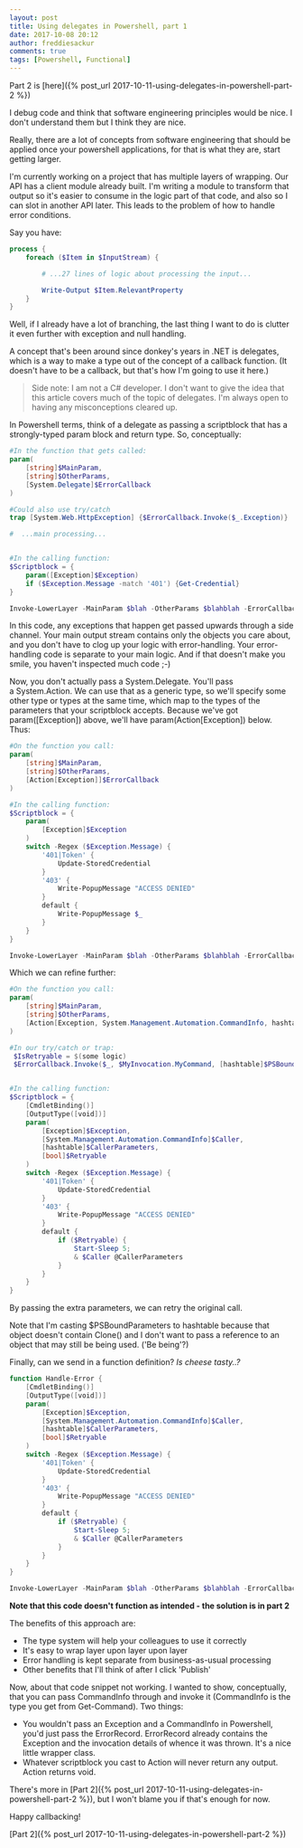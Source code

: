 ```yaml
---
layout: post
title: Using delegates in Powershell, part 1
date: 2017-10-08 20:12
author: freddiesackur
comments: true
tags: [Powershell, Functional]
---
```

Part 2 is [here]({% post_url 2017-10-11-using-delegates-in-powershell-part-2 %})

I debug code and think that software engineering principles would be nice. I don't understand them but I think they are nice.

Really, there are a lot of concepts from software engineering that should be applied once your powershell applications, for that is what they are, start getting larger.

I'm currently working on a project that has multiple layers of wrapping. Our API has a client module already built. I'm writing a module to transform that output so it's easier to consume in the logic part of that code, and also so I can slot in another API later. This leads to the problem of how to handle error conditions.

Say you have:
```powershell
process {
	foreach ($Item in $InputStream) {

		# ...27 lines of logic about processing the input...

		Write-Output $Item.RelevantProperty
	}
}
```
Well, if I already have a lot of branching, the last thing I want to do is clutter it even further with exception and null handling.

A concept that's been around since donkey's years in .NET is delegates, which is a way to make a type out of the concept of a callback function. (It doesn't have to be a callback, but that's how I'm going to use it here.)

> Side note: I am not a C# developer. I don't want to give the idea that this article covers much of the topic of delegates. I'm always open to having any misconceptions cleared up.

In Powershell terms, think of a delegate as passing a scriptblock that has a strongly-typed param block and return type. So, conceptually:
```powershell
#In the function that gets called:
param(
	[string]$MainParam,
	[string]$OtherParams,
	[System.Delegate]$ErrorCallback
)

#Could also use try/catch
trap [System.Web.HttpException] {$ErrorCallback.Invoke($_.Exception)}

#  ...main processing...


#In the calling function:
$Scriptblock = {
	param([Exception]$Exception)
	if ($Exception.Message -match '401') {Get-Credential}
}

Invoke-LowerLayer -MainParam $blah -OtherParams $blahblah -ErrorCallback $Scriptblock
```
In this code, any exceptions that happen get passed upwards through a side channel. Your main output stream contains only the objects you care about, and you don't have to clog up your logic with error-handling. Your error-handling code is separate to your main logic. And if that doesn't make you smile, you haven't inspected much code ;-)

Now, you don't actually pass a System.Delegate. You'll pass a System.Action. We can use that as a generic type, so we'll specify some other type or types at the same time, which map to the types of the parameters that your scriptblock accepts. Because we've got param([Exception]) above, we'll have param(Action[Exception]) below. Thus:
```powershell
#On the function you call:
param(
	[string]$MainParam,
	[string]$OtherParams,
	[Action[Exception]]$ErrorCallback
)

#In the calling function:
$Scriptblock = {
	param(
		[Exception]$Exception
	)
	switch -Regex ($Exception.Message) {
		'401|Token' {
			Update-StoredCredential
		}
		'403' {
			Write-PopupMessage "ACCESS DENIED"
		}
		default {
			Write-PopupMessage $_
		}
	}
}

Invoke-LowerLayer -MainParam $blah -OtherParams $blahblah -ErrorCallback $Scriptblock
```

Which we can refine further:
```powershell
#On the function you call:
param(
	[string]$MainParam,
	[string]$OtherParams,
	[Action[Exception, System.Management.Automation.CommandInfo, hashtable, bool]]$ErrorCallback
)

#In our try/catch or trap:
 $IsRetryable = $(some logic)
 $ErrorCallback.Invoke($_, $MyInvocation.MyCommand, [hashtable]$PSBoundParameters, $IsRetryable)


#In the calling function:
$Scriptblock = {
	[CmdletBinding()]
	[OutputType([void])]
	param(
		[Exception]$Exception,
		[System.Management.Automation.CommandInfo]$Caller,
		[hashtable]$CallerParameters,
		[bool]$Retryable
	)
	switch -Regex ($Exception.Message) {
		'401|Token' {
			Update-StoredCredential
		}
		'403' {
			Write-PopupMessage "ACCESS DENIED"
		}
		default {
			if ($Retryable) {
				Start-Sleep 5;
				& $Caller @CallerParameters
			}
		}
	}
}
```
By passing the extra parameters, we can retry the original call.

Note that I'm casting $PSBoundParameters to hashtable because that object doesn't contain Clone() and I don't want to pass a reference to an object that may still be being used. ('Be being'?)

Finally, can we send in a function definition? _Is cheese tasty..?_
```powershell
function Handle-Error {
	[CmdletBinding()]
	[OutputType([void])]
	param(
		[Exception]$Exception,
		[System.Management.Automation.CommandInfo]$Caller,
		[hashtable]$CallerParameters,
		[bool]$Retryable
	)
	switch -Regex ($Exception.Message) {
		'401|Token' {
			Update-StoredCredential
		}
		'403' {
			Write-PopupMessage "ACCESS DENIED"
		}
		default {
			if ($Retryable) {
				Start-Sleep 5;
				& $Caller @CallerParameters
			}
		}
	}
}

Invoke-LowerLayer -MainParam $blah -OtherParams $blahblah -ErrorCallback (Get-Item Function:\Handle-Error).ScriptBlock
```
**Note that this code doesn't function as intended - the solution is in part 2**

The benefits of this approach are:

* The type system will help your colleagues to use it correctly
* It's easy to wrap layer upon layer upon layer
* Error handling is kept separate from business-as-usual processing
* Other benefits that I'll think of after I click 'Publish'

Now, about that code snippet not working. I wanted to show, conceptually, that you can pass CommandInfo through and invoke it (CommandInfo is the type you get from Get-Command). Two things:
* You wouldn't pass an Exception and a CommandInfo in Powershell, you'd just pass the ErrorRecord. ErrorRecord already contains the Exception and the invocation details of whence it was thrown. It's a nice little wrapper class.
* Whatever scriptblock you cast to Action will never return any output. Action returns void.

There's more in [Part 2]({% post_url 2017-10-11-using-delegates-in-powershell-part-2 %}), but I won't blame you if that's enough for now.

Happy callbacking!

[Part 2]({% post_url 2017-10-11-using-delegates-in-powershell-part-2 %})
